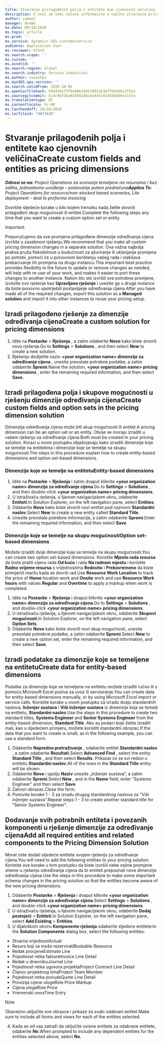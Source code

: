 ```yaml
---
title: Stvaranje prilagođenih polja i entitete kao cjenovnih veličina
description: U ovoj se temi nalaze informacije o načinu stvaranja prilagođenih skupova mogućnosti ili entiteta.
author: rumant
manager: AnnBe
ms.date: 09/18/2020
ms.topic: article
ms.prod: ''
ms.service: dynamics-365-customerservice
audience: Application User
ms.reviewer: kfend
ms.search.scope: ''
ms.custom: ''
ms.assetid: ''
ms.search.region: Global
ms.search.industry: Service industries
ms.author: suvaidya
ms.dyn365.ops.version: ''
ms.search.validFrom: 2020-10-01
ms.openlocfilehash: 9dd43be79f8e906298578911b3bff03e66c2f1e5
ms.sourcegitcommit: 5c4c9bf3ba018562d6cb3443c01d550489c415fa
ms.translationtype: HT
ms.contentlocale: hr-HR
ms.lasthandoff: 10/16/2020
ms.locfileid: "4073426"
---
```

# <a name="create-custom-fields-and-entities-as-pricing-dimensions"></a><span data-ttu-id="03405-103">Stvaranje prilagođenih polja i entitete kao cjenovnih veličina</span><span class="sxs-lookup"><span data-stu-id="03405-103">Create custom fields and entities as pricing dimensions</span></span>

<span data-ttu-id="03405-104">_**Odnosi se na:** Project Operations za scenarije temeljene na resursima / bez zaliha, jednostavno uvođenje – poslovanje putem predračuna_</span><span class="sxs-lookup"><span data-stu-id="03405-104">_**Applies To:** Project Operations for resource/non-stocked based scenarios, Lite deployment - deal to proforma invoicing_</span></span>

<span data-ttu-id="03405-105">Dovršite sljedeće korake u bilo kojem trenutku kada želite stvoriti prilagođeni skup mogućnosti ili entitet.</span><span class="sxs-lookup"><span data-stu-id="03405-105">Complete the following steps any time that you want to create a custom option set or entity.</span></span>

> [!IMPORTANT]
> <span data-ttu-id="03405-106">Preporučujemo da sve promjene prilagođene dimenzije određivanja cijena izvršite u zasebnom rješenju.</span><span class="sxs-lookup"><span data-stu-id="03405-106">We recommend that you make all custom pricing dimension changes in a separate solution.</span></span> <span data-ttu-id="03405-107">Ova važna najbolja praksa pruža fleksibilnost u budućnosti za ažuriranje ili uklanjanje promjena po potrebi, pomoći će u ponovnom korištenju vašeg rada i olakšava prebacivanje tih promjena na drugu instancu.</span><span class="sxs-lookup"><span data-stu-id="03405-107">This important best practice provides flexibility in the future to update or remove changes as needed, will help with re-use of your work, and makes it easier to port these changes to another instance.</span></span> <span data-ttu-id="03405-108">Nakon što ste izvršili sve potrebne promjene, izvezite ovo rješenje kao **Upravljano rješenje** i uvezite ga u druge instance da biste ponovno upotrijebili postavljanje određivanja cijena.</span><span class="sxs-lookup"><span data-stu-id="03405-108">After you have made all of the required changes, export this solution as a **Managed solution** and import it into other instances to reuse your pricing setup.</span></span>


## <a name="create-a-custom-solution-for-pricing-dimensions"></a><span data-ttu-id="03405-109">Izradi prilagođeno rješenje za dimenzije određivanja cijena</span><span class="sxs-lookup"><span data-stu-id="03405-109">Create a custom solution for pricing dimensions</span></span>
1. <span data-ttu-id="03405-110">Idite na **Postavke** > **Rješenja** , a zatim odaberite **Novo** kako biste stvorili novo rješenje.</span><span class="sxs-lookup"><span data-stu-id="03405-110">Go to **Settings** > **Solutions** , and then select **New** to create a new solution.</span></span> 
2. <span data-ttu-id="03405-111">Rješenju dodijelite naziv **\<your organization name> dimenzije za određivanje cijena** , unesite preostale potrebne podatke, a zatim odaberite **Spremi**.</span><span class="sxs-lookup"><span data-stu-id="03405-111">Name the solution, **\<your organization name> pricing dimensions** , enter the remaining required information, and then select **Save**.</span></span>
  
## <a name="create-custom-fields-and-option-sets-in-the-pricing-dimension-solution"></a><span data-ttu-id="03405-112">Izradi prilagođena polja i skupove mogućnosti u rješenju dimenzije određivanja cijena</span><span class="sxs-lookup"><span data-stu-id="03405-112">Create custom fields and option sets in the pricing dimension solution</span></span>

<span data-ttu-id="03405-113">Dimenzija određivanja cijena može biti skup mogućnosti ili entitet.</span><span class="sxs-lookup"><span data-stu-id="03405-113">A pricing dimension can be an option set or an entity.</span></span> <span data-ttu-id="03405-114">Oboje se moraju izraditi u vašem rješenju za određivanje cijena.</span><span class="sxs-lookup"><span data-stu-id="03405-114">Both must be created in your pricing solution.</span></span> <span data-ttu-id="03405-115">Koraci u ovom postupku objašnjavaju kako izraditi dimenzije koje se temelje na entitetima i dimenzije koje se temelje na skupu mogućnosti.</span><span class="sxs-lookup"><span data-stu-id="03405-115">The steps in this procedure explain how to create entity-based dimensions and option set-based dimensions.</span></span>

### <a name="entity-based-dimensions"></a><span data-ttu-id="03405-116">Dimenzije koje se temelje na entitetu</span><span class="sxs-lookup"><span data-stu-id="03405-116">Entity-based dimensions</span></span>

1. <span data-ttu-id="03405-117">Idite na **Postavke** > **Rješenja** i zatim dvaput kliknite **\<your organization name> dimenzije za određivanje cijena**.</span><span class="sxs-lookup"><span data-stu-id="03405-117">Go to **Settings** > **Solutions** , and then double-click **\<your organization name> pricing dimensions**.</span></span>
2. <span data-ttu-id="03405-118">U istraživaču rješenja, u lijevom navigacijskom oknu, odaberite **Entiteti**.</span><span class="sxs-lookup"><span data-stu-id="03405-118">In Solution Explorer, on the left navigation pane, select **Entities**.</span></span>
3. <span data-ttu-id="03405-119">Odaberite **Novo** kako biste stvorili novi entitet pod nazivom **Standardni naslov**.</span><span class="sxs-lookup"><span data-stu-id="03405-119">Select **New** to create a new entity called **Standard Title**.</span></span> 
4. <span data-ttu-id="03405-120">Unesite preostale potrebne informacije, a zatim odaberite **Spremi**.</span><span class="sxs-lookup"><span data-stu-id="03405-120">Enter the remaining required information, and then select **Save**.</span></span>


### <a name="option-set-based-dimensions"></a><span data-ttu-id="03405-121">Dimenzije koje se temelje na skupu mogućnosti</span><span class="sxs-lookup"><span data-stu-id="03405-121">Option set-based dimensions</span></span> 
<span data-ttu-id="03405-122">Možete izraditi dvije dimenzije koje se temelje na skupu mogućnosti.</span><span class="sxs-lookup"><span data-stu-id="03405-122">You can create two option set-based dimensions.</span></span> <span data-ttu-id="03405-123">Koristite **Mjesto rada resursa** da biste pratili cijenu rada **Od kuće** i rada **Na radnom mjestu** i koristite **Radno vrijeme resursa** s vrijednostima **Redovito** i **Prekovremeno** da biste primijenili maržu kada se dovrši rad.</span><span class="sxs-lookup"><span data-stu-id="03405-123">Use **Resource Work Location** to track the price of **Home** location work and **Onsite** work and use **Resource Work hours** with values **Regular** and **Overtime** to apply a markup when work is completed.</span></span>


1. <span data-ttu-id="03405-124">Idite na **Postavke** > **Rješenja** i dvaput kliknite **\<your organization name> dimenzije za određivanje cijena**.</span><span class="sxs-lookup"><span data-stu-id="03405-124">Go to **Settings** > **Solutions** , and double-click  **\<your organization name> pricing dimensions**.</span></span> 
2. <span data-ttu-id="03405-125">U istraživaču rješenja, u lijevom navigacijskom oknu, odaberite  **Skupovi mogućnosti**.</span><span class="sxs-lookup"><span data-stu-id="03405-125">In Solution Explorer, on the left navigation pane, select  **Option Sets**.</span></span> 
3. <span data-ttu-id="03405-126">Odaberite **Novo** kako biste stvorili novi skup mogućnosti, unesite preostale potrebne podatke, a zatim odaberite **Spremi**.</span><span class="sxs-lookup"><span data-stu-id="03405-126">Select **New** to create a new option set, enter the remaining required information, and then select **Save**.</span></span>

## <a name="create-data-for-entity-based-dimensions"></a><span data-ttu-id="03405-127">Izradi podatake za dimenzije koje se temeljene na entitetu</span><span class="sxs-lookup"><span data-stu-id="03405-127">Create data for entity-based dimensions</span></span>

<span data-ttu-id="03405-128">Podatke za dimenzije koje se temeljene na entitetu možete izraditi ručno ili s pomoću Microsoft Excel poziva za uvoz ili servisiranje.</span><span class="sxs-lookup"><span data-stu-id="03405-128">You can create data for entity-based dimensions manually, or by using Microsoft Excel import or service calls.</span></span> <span data-ttu-id="03405-129">Koristite korake u ovom postupku za izradu dvaju standardnih naslova, **Inženjer sustava** i **Viši inženjer sustava** iz dimenzije koja se temelji na entitetu, **Standardni naslov**.</span><span class="sxs-lookup"><span data-stu-id="03405-129">Use the steps in this procedure to create two standard titles, **Systems Engineer** and **Senior Systems Engineer** from the entity-based dimension, **Standard Title**.</span></span> <span data-ttu-id="03405-130">Ako su podaci koje želite izraditi mali, kao u sljedećem primjeru, možete koristiti standardni obrazac.</span><span class="sxs-lookup"><span data-stu-id="03405-130">If the data that you want to create is small, as in the following example, you can use a standard form.</span></span>

1. <span data-ttu-id="03405-131">Odaberite **Napredno pretraživanje** , odaberite entitet **Standardni naslov** , a zatim odaberite **Rezultati**.</span><span class="sxs-lookup"><span data-stu-id="03405-131">Select **Advanced Find** , select the entity **Standard Title** , and then select **Results**.</span></span> <span data-ttu-id="03405-132">Prikazat će se svi redovi u entitetu **Standardni naslov**.</span><span class="sxs-lookup"><span data-stu-id="03405-132">All of the rows in the **Standard Title** entity will be shown.</span></span>
2. <span data-ttu-id="03405-133">Odaberite **Novo** i upolju **Naziv** unesite „Inženjer sustava”, a zatim odaberite **Spremi**.</span><span class="sxs-lookup"><span data-stu-id="03405-133">Select **New** , and in the **Name** field, enter "Systems Engineer" and then select **Save**.</span></span>
3. <span data-ttu-id="03405-134">Zatvori obrazac.</span><span class="sxs-lookup"><span data-stu-id="03405-134">Close the form.</span></span> 
4. <span data-ttu-id="03405-135">Ponovite korake 1 - 3 za izradu drugog standardnog naslova za "Viši inženjer sustava".</span><span class="sxs-lookup"><span data-stu-id="03405-135">Repeat steps 1 - 3 to create another standard title for "Senior Systems Engineer".</span></span>

## <a name="add-all-required-entities-and-related-components-to-the-pricing-dimension-solution"></a><span data-ttu-id="03405-136">Dodavanje svih potrebnih entiteta i povezanih komponenti u rješenje dimenzije za određivanje cijena</span><span class="sxs-lookup"><span data-stu-id="03405-136">Add all required entities and related components to the Pricing Dimension Solution</span></span>
<span data-ttu-id="03405-137">Morat ćete dodati sljedeće entitete svojem rješenju za određivanje cijena.</span><span class="sxs-lookup"><span data-stu-id="03405-137">You will need to add the following entities to your pricing solution.</span></span> <span data-ttu-id="03405-138">Koristite ove korake u tom postupku da biste izvršili neke važne promjene sheme u rješenju određivanja cijena da bi entiteti prepoznali nove dimenzije određivanja cijena.</span><span class="sxs-lookup"><span data-stu-id="03405-138">Use the steps in this procedure to make some important schema changes in the pricing solution so that the entities become aware of the new pricing dimensions.</span></span>

1. <span data-ttu-id="03405-139">Odaberite **Postavke** > **Rješenja** i dvaput kliknite **\<your organization name> dimenzije za određivanje cijena**.</span><span class="sxs-lookup"><span data-stu-id="03405-139">Select **Settings** > **Solutions** , and double-click **\<your organization name> pricing dimensions**.</span></span> 
2. <span data-ttu-id="03405-140">U istraživaču rješenja, u lijevom navigacijskom oknu, odaberite **Dodaj postojeći** > **Entiteti**.</span><span class="sxs-lookup"><span data-stu-id="03405-140">In Solution Explorer, on the left navigation pane, select **Add Existing** > **Entities**.</span></span>
3. <span data-ttu-id="03405-141">U dijaloškom okviru **Komponente rješenja** odaberite sljedeće entitete:</span><span class="sxs-lookup"><span data-stu-id="03405-141">In the **Solution Components** dialog box, select the following entities:</span></span>

  - <span data-ttu-id="03405-142">Stvarna vrijednost</span><span class="sxs-lookup"><span data-stu-id="03405-142">Actual</span></span>
  - <span data-ttu-id="03405-143">Resurs koji se može rezervirati</span><span class="sxs-lookup"><span data-stu-id="03405-143">Bookable Resource</span></span>
  - <span data-ttu-id="03405-144">Redak procjene</span><span class="sxs-lookup"><span data-stu-id="03405-144">Estimate Line</span></span>
  - <span data-ttu-id="03405-145">Pojedinost retka fakture</span><span class="sxs-lookup"><span data-stu-id="03405-145">Invoice Line Detail</span></span>
  - <span data-ttu-id="03405-146">Redak u dnevniku</span><span class="sxs-lookup"><span data-stu-id="03405-146">Journal Line</span></span>
  - <span data-ttu-id="03405-147">Pojedinost retka ugovora projekta</span><span class="sxs-lookup"><span data-stu-id="03405-147">Project Contract Line Detail</span></span>
  - <span data-ttu-id="03405-148">Članov projektnog tima</span><span class="sxs-lookup"><span data-stu-id="03405-148">Project Team Member</span></span>
  - <span data-ttu-id="03405-149">Pojedinost retka ponude</span><span class="sxs-lookup"><span data-stu-id="03405-149">Quote Line Detail</span></span>
  - <span data-ttu-id="03405-150">Provizija cijene uloge</span><span class="sxs-lookup"><span data-stu-id="03405-150">Role Price Markup</span></span>
  - <span data-ttu-id="03405-151">Cijena uloge</span><span class="sxs-lookup"><span data-stu-id="03405-151">Role Price</span></span> 
  - <span data-ttu-id="03405-152">Vremenski unos</span><span class="sxs-lookup"><span data-stu-id="03405-152">Time Entry</span></span> 


> [!NOTE]
> <span data-ttu-id="03405-153">Obavezno uključite sve obrasce i prikaze za svaki odabrani entitet.</span><span class="sxs-lookup"><span data-stu-id="03405-153">Make sure to include all forms and views for each of the entities selected.</span></span>

4. <span data-ttu-id="03405-154">Kada se od vas zatraži da uključite ovisne entitete za odabrane entitete, odaberite **Ne**.</span><span class="sxs-lookup"><span data-stu-id="03405-154">When prompted to include any dependent entities for the entities selected above, select **No**.</span></span>

